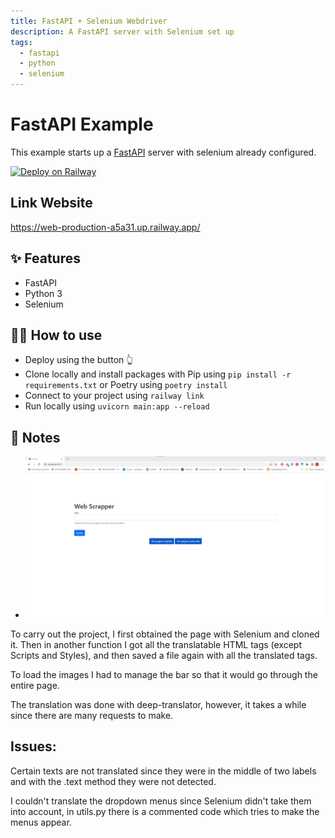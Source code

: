```yaml
---
title: FastAPI + Selenium Webdriver
description: A FastAPI server with Selenium set up
tags:
  - fastapi
  - python
  - selenium
---
```


# FastAPI Example

This example starts up a [FastAPI](https://fastapi.tiangolo.com/) server with selenium already configured.

[![Deploy on Railway](https://railway.app/button.svg)](https://railway.app/new/template/pXu4Vv?referralCode=qL1H20)


## Link Website

https://web-production-a5a31.up.railway.app/


## ✨ Features

- FastAPI
- Python 3
- Selenium

## 💁‍♀️ How to use

- Deploy using the button 👆
- Clone locally and install packages with Pip using `pip install -r requirements.txt` or Poetry using `poetry install`
- Connect to your project using `railway link`
- Run locally using `uvicorn main:app --reload`

## 📝 Notes

- ![img](https://github.com/Ricardo-OB/coding-allstars/blob/main/imgs/img1.png)

To carry out the project, I first obtained the page with Selenium and cloned it. Then in another function I got all the translatable HTML tags (except Scripts and Styles), and then saved a file again with all the translated tags.

To load the images I had to manage the bar so that it would go through the entire page.

The translation was done with deep-translator, however, it takes a while since there are many requests to make.

## Issues:
Certain texts are not translated since they were in the middle of two labels and with the .text method they were not detected.

I couldn't translate the dropdown menus since Selenium didn't take them into account, in utils.py there is a commented code which tries to make the menus appear.